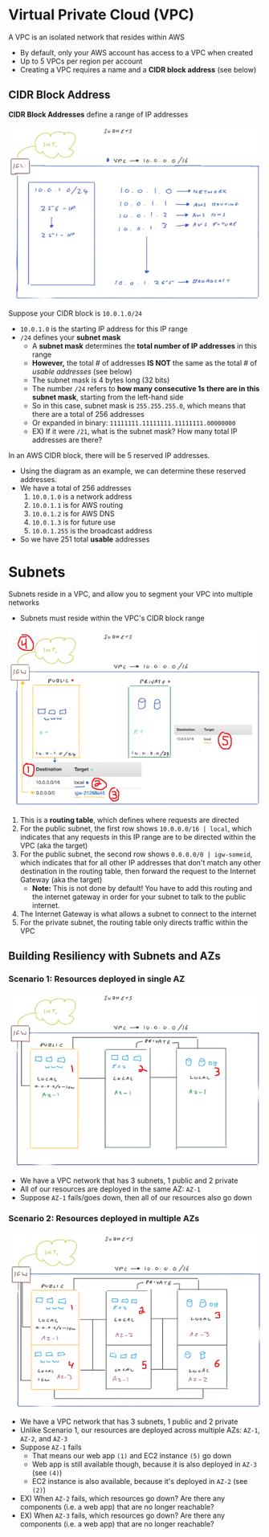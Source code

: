 # Virtual Private Cloud (VPC)

A VPC is an isolated network that resides within AWS
- By default, only your AWS account has access to a VPC when created
- Up to 5 VPCs per region per account
- Creating a VPC requires a name and a **CIDR block address** (see below)

## CIDR Block Address

**CIDR Block Addresses** define a range of IP addresses

![Diagram explaining what IP addresses are available for a CIDR block](./assets/cidr-quick-explanation.png)

Suppose your CIDR block is `10.0.1.0/24`
- `10.0.1.0` is the starting IP address for this IP range
- `/24` defines your **subnet mask**
	- A **subnet mask** determines the **total number of IP addresses** in this range
	- **However,** the total # of addresses **IS NOT** the same as the total # of _usable addresses_ (see below)
	- The subnet mask is 4 bytes long (32 bits)
	- The number `/24` refers to **how many consecutive 1s there are in this subnet mask**, starting from the left-hand side
	- So in this case, subnet mask is `255.255.255.0`, which means that there are a total of 256 addresses
	- Or expanded in binary: `11111111.11111111.11111111.00000000`
	- EX) If it were `/21`, what is the subnet mask? How many total IP addresses are there?

In an AWS CIDR block, there will be 5 reserved IP addresses.
- Using the diagram as an example, we can determine these reserved addresses.
- We have a total of 256 addresses
	1. `10.0.1.0` is a network address
	2. `10.0.1.1` is for AWS routing
	3. `10.0.1.2` is for AWS DNS
	4. `10.0.1.3` is for future use
	5. `10.0.1.255` is the broadcast address
- So we have 251 total **usable** addresses

# Subnets

Subnets reside in a VPC, and allow you to segment your VPC into multiple networks
- Subnets must reside within the VPC's CIDR block range

![Diagram of a VPC with a public subnet and a private subnet](./assets/vpc-with-public-private-subnets.png)
1. This is a **routing table**, which defines where requests are directed
2. For the public subnet, the first row shows `10.0.0.0/16 | local`, which indicates that any requests in this IP range are to be directed within the VPC (aka the target)
3. For the public subnet, the second row shows `0.0.0.0/0 | igw-someid`, which indicates that for all other IP addresses that don't match any other destination in the routing table, then forward the request to the  Internet Gateway (aka the target)
	- **Note:** This is not done by default! You have to add this routing and the internet gateway in order for your subnet to talk to the public internet.
4. The Internet Gateway is what allows a subnet to connect to the internet
5. For the private subnet, the routing table only directs traffic within the VPC

## Building Resiliency with Subnets and AZs

### Scenario 1: Resources deployed in single AZ
![VPC network with subnets whose resources are deployed in only one AZ](./assets/subnet-single-az-non-resilient.png)
- We have a VPC network that has 3 subnets, 1 public and 2 private
- All of our resources are deployed in the same AZ: `AZ-1`
- Suppose `AZ-1` fails/goes down, then all of our resources also go down

### Scenario 2: Resources deployed in multiple AZs
![VPC network with subnets whose resources are deployed in multiple AZs](./assets/subnet-multi-az-resiliency.png)
- We have a VPC network that has 3 subnets, 1 public and 2 private
- Unlike Scenario 1, our resources are deployed across multiple AZs: `AZ-1`, `AZ-2`, and `AZ-3`
- Suppose `AZ-1` fails
	- That means our web app `(1)` and EC2 instance `(5)` go down
	- Web app is still available though, because it is also deployed in `AZ-3` (see `(4)`)
	- EC2 instance is also available, because it's deployed in `AZ-2` (see `(2)`)
- EX) When `AZ-2` fails, which resources go down? Are there any components (i.e. a web app) that are no longer reachable?
- EX) When `AZ-3` fails, which resources go down? Are there any components (i.e. a web app) that are no longer reachable?
